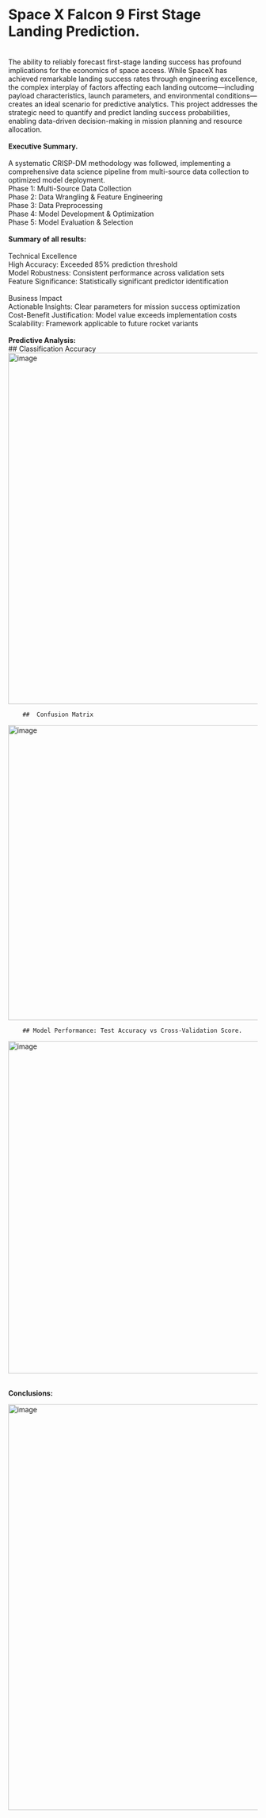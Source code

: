 # <b>Space X Falcon 9 First Stage Landing Prediction.</b>
<br>
The ability to reliably forecast first-stage landing success has profound implications for the economics of space access. While SpaceX has achieved remarkable landing success rates through engineering excellence, the complex interplay of factors affecting each landing outcome—including payload characteristics, launch parameters, and environmental conditions—creates an ideal scenario for predictive analytics. This project addresses the strategic need to quantify and predict landing success probabilities, enabling data-driven decision-making in mission planning and resource allocation.<br>

<br>  
<b>Executive Summary.</b>  <br>
<br>
A systematic CRISP-DM methodology was followed, implementing a comprehensive data science pipeline from multi-source data collection to optimized model deployment.<br>
Phase 1: Multi-Source Data Collection<br>
Phase 2: Data Wrangling & Feature Engineering<br>
Phase 3: Data Preprocessing<br>
Phase 4: Model Development & Optimization<br>
Phase 5: Model Evaluation & Selection<br>
<br><b>Summary of all results:</b><br>
<br>Technical Excellence<br>
High Accuracy: Exceeded 85% prediction threshold<br>
Model Robustness: Consistent performance across validation sets<br>
Feature Significance: Statistically significant predictor identification<br>
<br>Business Impact<br>
Actionable Insights: Clear parameters for mission success optimization<br>
Cost-Benefit Justification: Model value exceeds implementation costs<br>
Scalability: Framework applicable to future rocket variants<br>
<br><b>Predictive Analysis:</b><br>
        ##  Classification Accuracy

<img width="1145" height="708" alt="image" src="https://github.com/user-attachments/assets/5b6f5321-49a0-426d-95b3-002d36435b26" />

        ##  Confusion Matrix

<img width="760" height="595" alt="image" src="https://github.com/user-attachments/assets/bd9b794e-5512-4be2-a0a7-88ca5f9ac5a9" />

        ## Model Performance: Test Accuracy vs Cross-Validation Score.

<img width="1267" height="670" alt="image" src="https://github.com/user-attachments/assets/18811f35-9665-424a-b908-318b47e2cfc5" />

<br><b>Conclusions:</b><br>

<img width="1760" height="818" alt="image" src="https://github.com/user-attachments/assets/0eb2f24c-a069-4c6e-86c1-2016d2a60a7a" />


